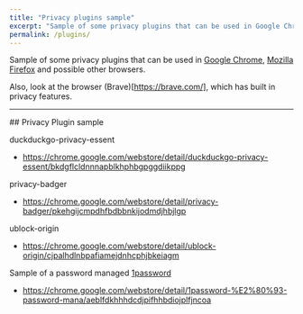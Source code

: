 ```yaml
---
title: "Privacy plugins sample"
excerpt: "Sample of some privacy plugins that can be used in Google Chrome, Mozilla Firefox and others."
permalink: /plugins/
---
```


Sample of some privacy plugins that can be used in [Google Chrome](https://www.google.com/chrome/), [Mozilla Firefox](https://www.mozilla.org/) and possible other browsers.

Also, look at the browser (Brave)[https://brave.com/], which has built in privacy features.

---

## Privacy Plugin sample

duckduckgo-privacy-essent

* <https://chrome.google.com/webstore/detail/duckduckgo-privacy-essent/bkdgflcldnnnapblkhphbgpggdiikppg>

privacy-badger

* <https://chrome.google.com/webstore/detail/privacy-badger/pkehgijcmpdhfbdbbnkijodmdjhbjlgp>


ublock-origin

* <https://chrome.google.com/webstore/detail/ublock-origin/cjpalhdlnbpafiamejdnhcphjbkeiagm>


Sample of a password managed [1password](https://1password.com/)

* <https://chrome.google.com/webstore/detail/1password-%E2%80%93-password-mana/aeblfdkhhhdcdjpifhhbdiojplfjncoa>

